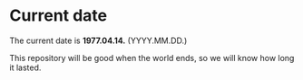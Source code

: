 # Current date

The current date is **1977.04.14.** (YYYY.MM.DD.)

This repository will be good when the world ends, so we will know how long it lasted.